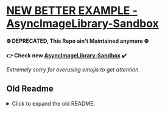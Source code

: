# [NEW BETTER EXAMPLE - AsyncImageLibrary-Sandbox](https://github.com/SrejonKhan/AsyncImageLibrary-Sandbox)

**⛔️ DEPRECATED, This Repo ain't Maintained anymore ⛔️**

**👉 Check new [AsyncImageLibrary-Sandbox](https://github.com/SrejonKhan/AsyncImageLibrary-Sandbox) ✔️**

_Extremely sorry for overusing emojis to get attention._

## Old Readme
<details>
<summary>Click to expand the old README.</summary>

# Async Image Library - Sample

This is a sandbox type project of [Async Image Library](https://github.com/SrejonKhan/AsyncImageLibrary).

Please keep in mind, current status of this project is unstable and sketchy.

# Dependencies
* [Another File Browser](https://github.com/SrejonKhan/AnotherFileBrowser) for opening File Explorer in Windows Standalone.
* [Unity Native File Picker Plugin](https://github.com/yasirkula/UnityNativeFilePicker) for opening File Picker in Android & IOS.
* [Hack Font](https://github.com/source-foundry/Hack) for checking Typeface loading in runtime. 

# Known Issues
- You may face this following error after opening it in 2020.3.x for first time 
    ```
    Assembly 'Library/ScriptAssemblies/Unity.PlasticSCM.Editor.dll' will not be loaded due to errors: Reference has errors 'unityplastic'.
    ```
    ```
    Assembly 'Packages/com.unity.collab-proxy/Lib/Editor/PlasticSCM/unityplastic.dll' will not be loaded due to errors:
    unityplastic references strong named System.Windows.Forms Assembly references: 4.0.0.0 Found in project: 2.0.0.0.
    Assembly Version Validation can be disabled in Player Settings "Assembly Version Validation"
    ```
    To fix this issue, please **Restart Unity**.

</details>
